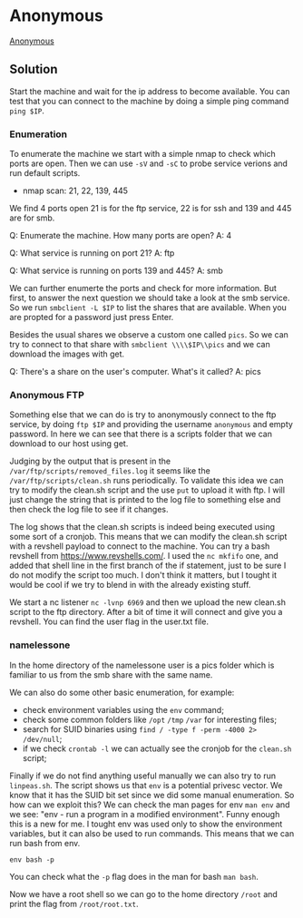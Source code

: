 # Anonymous

[Anonymous](https://tryhackme.com/room/anonymous)

## Solution

Start the machine and wait for the ip address to become available. You can test
that you can connect to the machine by doing a simple ping command `ping $IP`.

### Enumeration

To enumerate the machine we start with a simple nmap to check which ports are
open. Then we can use `-sV` and `-sC` to probe service verions and run default
scripts.

- nmap scan: 21, 22, 139, 445

We find 4 ports open 21 is for the ftp service, 22 is for ssh and 139 and 445
are for smb.

Q: Enumerate the machine. How many ports are open?
A: 4

Q: What service is running on port 21?
A: ftp

Q: What service is running on ports 139 and 445?
A: smb

We can further enumerte the ports and check for more information. But first, to
answer the next question we should take a look at the smb service. So we run
`smbclient -L $IP` to list the shares that are available. When you are propted
for a password just press Enter.

Besides the usual shares we observe a custom one called `pics`. So we can try
to connect to that share with `smbclient \\\\$IP\\pics` and we can download the
images with get.

Q: There's a share on the user's computer.  What's it called?
A: pics

### Anonymous FTP

Something else that we can do is try to anonymously connect to the ftp service,
by doing `ftp $IP` and providing the username `anonymous` and empty password.
In here we can see that there is a scripts folder that we can download to our
host using get.

Judging by the output that is present in the
`/var/ftp/scripts/removed_files.log` it seems like the
`/var/ftp/scripts/clean.sh` runs periodically. To validate this idea we can try
to modify the clean.sh script and the use `put` to upload it with ftp. I will
just change the string that is printed to the log file to something else and
then check the log file to see if it changes.

The log shows that the clean.sh scripts is indeed being executed using some
sort of a cronjob. This means that we can modify the clean.sh script with a
revshell payload to connect to the machine. You can try a bash revshell from
https://www.revshells.com/. I used the `nc mkfifo` one, and added that shell
line in the first branch of the if statement, just to be sure I do not modify
the script too much. I don't think it matters, but I tought it would be cool if
we try to blend in with the already existing stuff.

We start a nc listener `nc -lvnp 6969` and then we upload the new clean.sh
script to the ftp directory. After a bit of time it will connect and give you a
revshell. You can find the user flag in the user.txt file.

### namelessone

In the home directory of the namelessone user is a pics folder which is
familiar to us from the smb share with the same name.

We can also do some other basic enumeration, for example:
- check environment variables using the `env` command;
- check some common folders like `/opt` `/tmp` `/var` for interesting files;
- search for SUID binaries using `find / -type f -perm -4000 2> /dev/null`;
- if we check `crontab -l` we can actually see the cronjob for the `clean.sh` script;

Finally if we do not find anything useful manually we can also try to run
`linpeas.sh`. The script shows us that `env` is a potential privesc vector. We
know that it has the SUID bit set since we did some manual enumeration. So how
can we exploit this? We can check the man pages for env `man env` and we see:
"env - run a program in a modified environment". Funny enough this is a new for
me. I tought env was used only to show the environment variables, but it can
also be used to run commands. This means that we can run bash from env.

```
env bash -p
```

You can check what the `-p` flag does in the man for bash `man bash`.

Now we have a root shell so we can go to the home directory `/root` and print
the flag from `/root/root.txt`.
